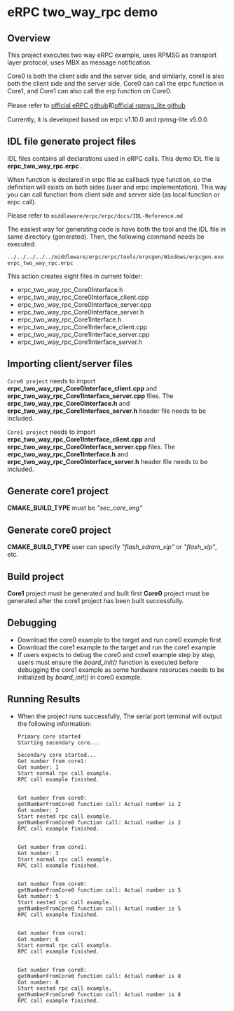 # eRPC two_way_rpc demo

## Overview

This project executes two way eRPC example, uses RPMSG as transport layer protocol, uses MBX as message notification.

Core0 is both the client side and the server side, and similarly, core1 is also both the client side and the server side. Core0 can call the erpc function in Core1, and Core1 can also call the erp function on Core0.

Please refer to [official eRPC github](https://github.com/EmbeddedRPC/erpc)和[official rpmsg_lite github](https://github.com/NXPmicro/rpmsg-lite)

Currently, it is developed based on erpc v1.10.0 and rpmsg-lite v5.0.0.

## IDL file generate project files

IDL files contains all declarations used in eRPC calls. This demo IDL file is __erpc_two_way_rpc.erpc__ .

When function is declared in erpc file as callback type function, so the definition will exists on both sides (user and erpc implementation). This way you can call function from client side and server side (as local function or erpc call).

Please refer to `middleware/erpc/erpc/docs/IDL-Reference.md`

The easiest way for generating code is have both the tool and the IDL file in same directory (generated). Then, the following command needs be executed:
```
../../../../../middleware/erpc/erpc/tools/erpcgen/Windows/erpcgen.exe erpc_two_way_rpc.erpc
```
This action creates eight files in current folder:
 - erpc_two_way_rpc_Core0Interface.h
 - erpc_two_way_rpc_Core0Interface_client.cpp
 - erpc_two_way_rpc_Core0Interface_server.cpp
 - erpc_two_way_rpc_Core0Interface_server.h
 - erpc_two_way_rpc_Core1Interface.h
 - erpc_two_way_rpc_Core1Interface_client.cpp
 - erpc_two_way_rpc_Core1Interface_server.cpp
 - erpc_two_way_rpc_Core1Interface_server.h

## Importing client/server files

`Core0 project` needs to import  __erpc_two_way_rpc_Core0Interface_client.cpp__ and __erpc_two_way_rpc_Core1Interface_server.cpp__ files. The __erpc_two_way_rpc_Core0Interface.h__ and __erpc_two_way_rpc_Core1Interface_server.h__ header file needs to be included.

`Core1 project` needs to import  __erpc_two_way_rpc_Core1Interface_client.cpp__ and __erpc_two_way_rpc_Core0Interface_server.cpp__ files. The __erpc_two_way_rpc_Core1Interface.h__ and __erpc_two_way_rpc_Core0Interface_server.h__ header file needs to be included.

## Generate core1 project

__CMAKE_BUILD_TYPE__ must be *"sec_core_img"*

## Generate core0 project

__CMAKE_BUILD_TYPE__ user can specify *"flash_sdram_xip"* or *"flash_xip"*, etc.

## Build project

__Core1__ project must be generated and built first
__Core0__ project must be generated after the core1 project has been built successfully.

## Debugging

- Download the core0 example to the target and run core0 example first
- Download the core1 example to the target and run the core1 example
- If users expects to debug the core0 and core1 example step by step, users must ensure the *board_init()* function is executed before debugging the core1 example as some hardware resoruces needs to be initialized by *board_init()* in core0 example.

## Running Results

- When the project runs successfully, The serial port terminal will output the following information:
    ```console
    Primary core started
    Starting secondary core...

    Secondary core started...
    Get number from core1:
    Got number: 1
    Start normal rpc call example.
    RPC call example finished.


    Get number from core0:
    getNumberFromCore0 function call: Actual number is 2
    Got number: 2
    Start nested rpc call example.
    getNumberFromCore0 function call: Actual number is 2
    RPC call example finished.


    Get number from core1:
    Got number: 3
    Start normal rpc call example.
    RPC call example finished.


    Get number from core0:
    getNumberFromCore0 function call: Actual number is 5
    Got number: 5
    Start nested rpc call example.
    getNumberFromCore0 function call: Actual number is 5
    RPC call example finished.


    Get number from core1:
    Got number: 6
    Start normal rpc call example.
    RPC call example finished.


    Get number from core0:
    getNumberFromCore0 function call: Actual number is 8
    Got number: 8
    Start nested rpc call example.
    getNumberFromCore0 function call: Actual number is 8
    RPC call example finished.
    ```
